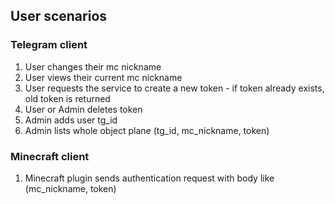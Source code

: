 ## User scenarios

### Telegram client

1. User changes their mc nickname 
2. User views their current mc nickname
3. User requests the service to create a new token - if token already exists, old token is returned
4. User or Admin deletes token
4. Admin adds user tg_id
5. Admin lists whole object plane (tg_id, mc_nickname, token)

### Minecraft client

1. Minecraft plugin sends authentication request with body like (mc_nickname, token)